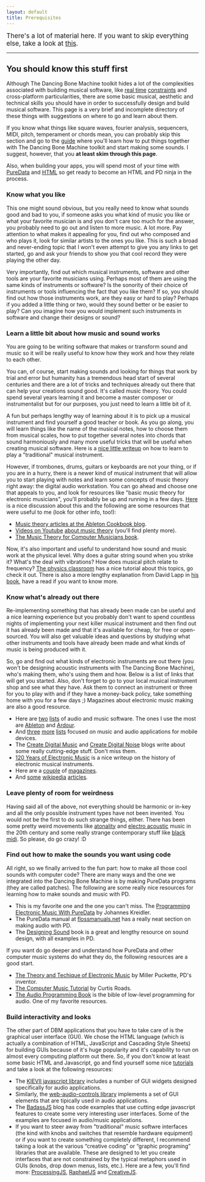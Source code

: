 ```yaml
---
layout: default
title: Prerequisites
---
```


<span style="font-size:17px;">There's a lot of material here. If you want to skip everything else, take a look at [this](http://www.pd-tutorial.com).</span>
<hr/>

## You should know this stuff first

Although The Dancing Bone Machine toolkit hides a lot of the complexities associated with building musical software, like [real time](http://www.cs.cmu.edu/~rbd/doc/icmc2005workshop/real-time-systems-concepts-design-patterns.p) [constraints](http://www.rossbencina.com/code/real-time-audio-programming-101-time-waits-for-nothing) and cross-platform particularities, there are some basic musical, aesthetic and technical skills you should have in order to successfully design and build musical software. This page is a very brief and incomplete directory of these things with suggestions on where to go and learn about them.
    
If you know what things like square waves, fourier analysis, sequencers, MIDI, pitch, temperament or chords mean, you can probably skip this section and go to the [guide](guide.html) where you'll learn how to put things together with The Dancing Bone Machine toolkit and start making some sounds. I suggest, however, that you **at least skim through this page**.

Also, when building your apps, you will spend most of your time with [PureData](#puredata) and [HTML](#html) so get ready to become an HTML and PD ninja in the process.


### Know what you like

This one might sound obvious, but you really need to know what sounds good and bad to you, if someone asks you what kind of music you like or what your favorite musician is and you don't care too much for the answer, you probably need to go out and listen to more music. A lot more. Pay attention to what makes it appealing for you, find out who composed and who plays it, look for similar artists to the ones you like. This is such a broad and never-ending topic that I won't even attempt to give you any links to get started, go and ask your friends to show you that cool record they were playing the other day.

Very importantly, find out which musical instruments, software and other tools are your favorite musicians using. Perhaps most of them are using the same kinds of instruments or software? Is the sonority of their choice of instruments or tools influencing the fact that you like them? If so, you should find out how those instruments work, are they easy or hard to play? Perhaps if you added a little thing or two, would they sound better or be easier to play? Can you imagine how you would implement such instruments in software and change their designs or sound?

### Learn a little bit about how music and sound works

You are going to be writing software that makes or transform sound and music so it will be really useful to know how they work and how they relate to each other. 

You can, of course, start making sounds and looking for things that work by trial and error but humanity has a tremendous head start of several centuries and there are a lot of tricks and techniques already out there that can help your creations sound good. It's called music theory. You could spend several years learning it and become a master composer or instrumentalist but for our purposes, you just need to learn a little bit of it. 

A fun but perhaps lengthy way of learning about it is to pick up a musical instrument and find yourself a good teacher or book. As you go along, you will learn things like the name of the musical notes, how to choose them from musical scales, how to put together several notes into chords that sound harmoniously and many more useful tricks that will be useful when creating musical software. Here is a [nice little writeup](http://www.wikihow.com/Learn-to-Play-an-Instrument) on how to learn to play a "traditional" musical instrument. 

However, if trombones, drums, guitars or keyboards are not your thing, or if you are in a hurry, there is a newer kind of musical instrument that will allow you to start playing with notes and learn some concepts of music theory right away: the digital audio workstation. You can go ahead and choose one that appeals to you, and look for resources like "basic music theory for electronic musicians", you'll probably be up and running in a few days. [Here](http://music.stackexchange.com/questions/12180/want-to-learn-composing-and-producing-music-on-daws-where-to-start-from) is a nice discussion about this and the following are some resources that were useful to me (look for other info, too!):

* [Music theory articles at the Ableton Cookbook blog](http://www.anthonyarroyodotcom.com/theabletoncookbook/tag/music-theory/).
* [Videos on Youtube](https://www.youtube.com/user/DaveCoutureMusic) [about music theory](https://www.youtube.com/watch?v=syJf4Ysmeuc&list=RDS2JN_0LPQK0)
(you'll find plenty more).
* [The Music Theory for Computer Musicians book](http://www.amazon.com/Theory-Computer-Musicians-Michael-Hewitt/dp/1598635034).

Now, it's also important and useful to understand how sound and music work at the physical level. Why does a guitar string sound when you strike it? What's the deal with vibrations? How does musical pitch relate to frequency? [The physics classroom](http://www.physicsclassroom.com/class/sound) has a nice tutorial about this topics, go check it out. There is also a more lengthy explanation from David Lapp in [his book](http://kellerphysics.com/acoustics/Lappp), have a read if you want to know more.

### Know what's already out there

Re-implementing something that has already been made can be useful and a nice learning experience but you probably don't want to spend countless nights of implementing your next killer musical instrument and then find out it has already been made and that it's available for cheap, for free or open-sourced. You will also get valuable ideas and questions by studying what other instruments and tools have already been made and what kinds of music is being produced with it. 

So, go and find out what kinds of electronic instruments are out there (you won't be designing acoustic instruments with The Dancing Bone Machine), who's making them, who's using them and how. Below is a list of links that will get you started.  Also, don't forget to go to your local musical instrument shop and see what they have. Ask them to connect an instrument or three for you to play with and if they have a money-back policy, take something home with you for a few days ;) Magazines about electronic music making are also a good resource.

* Here are [two](http://wiki.linuxaudio.org/apps/start) [lists](http://www.synthzone.com/digaudio.htm) of audio and music software. The ones I use the most are [Ableton](https://www.ableton.com/) and [Ardour](http://ardour.org/).
* And [three](http://audiob.us/apps/) [more](http://www.iosmusician.com/app-lists) [lists](http://idesignsound.com/) focused on music and audio applications for mobile devices.
* The [Create Digital Music](http://createdigitalmusic.com/) and [Create Digital Noise](http://createdigitalnoise.com/) blogs write about some really cutting-edge stuff. Don't miss them.
* [120 Years of Electronic Music](http://120years.net/wordpress/) is a nice writeup on the history of electronic musical instruments.
* Here are a [couple](http://www.musicradar.com/computermusic) of [magazines](http://digitalmusicianonline.com/author/mnorth/).
* And [some](http://en.wikipedia.org/wiki/Electronic_musical_instrument) [wikipedia](http://en.wikipedia.org/wiki/List_of_musical_instruments#Electronic_instruments_.28electrophones.29) [articles](http://en.wikipedia.org/wiki/Synthesizer).

### Leave plenty of room for weirdness

Having said all of the above, not everything should be harmonic or in-key and all the only possible instrument types have not been invented. You would not be the first to do such strange things, either. There has been some pretty weird movements like [atonality](http://en.wikipedia.org/wiki/Twelve-tone_technique) and [electro acoustic](http://en.wikipedia.org/wiki/Electroacoustic_music) music in the 20th century and some really strange contemporary stuff like [black midi](http://gawker.com/black-midi-is-insane-but-totally-mesmerizing-robot-mu-1373444675). So please, do go crazy! :D

### <a id="puredata"></a>Find out how to make the sounds you want using code

All right, so we finally arrived to the fun part: how to make all those cool sounds with computer code? There are many ways and the one we integrated into the Dancing Bone Machine is by making PureData programs (they are called patches). The following are some really nice resources for learning how to make sounds and music with PD.

* This is my favorite one and the one you can't miss. The [Programming Electronic Music With PureData](http://www.pd-tutorial.com/) by Johannes Kreidler.
* The PureData manual at [flossmanuals.net](http://en.flossmanuals.net/pure-data/) has a really neat section on making audio with PD.
* The [Designing Sound](https://mitpress.mit.edu/books/designing-sound) book is a great and lengthy resource on sound design, with all examples in PD.

If you want do go deeper and understand how PureData and other computer music systems do what they do, the following resources are a good start.

* [The Theory and Techique of Electronic Music](https://mitpress.mit.edu/books/designing-sound) by Miller Puckette, PD's inventor.
* [The Computer Music Tutorial](http://www.amazon.com/Computer-Music-Tutorial-Curtis-Roads/dp/0262680823) by Curtis Roads.
* [The Audio Programming Book](http://mitpress.mit.edu/books/audio-programming-book) is the bible of low-level programming for audio. One of my favorite resources.

### <a id="html"></a>Build interactivity and looks

The other part of DBM applications that you have to take care of is the graphical user interface (GUI). We chose the HTML language (which is actually a combination of HTML, JavaScript and Cascading Style Sheets) for building GUIs because of it's huge popularity and it's capability to run on almost every computing platform out there. So, if you don't know at least some basic HTML and Javascript, go and find yourself some nice [tutorials](https://duckduckgo.com/?q=html+and+javascript+for+beginners+tutorials&kl=us-en) and take a look at the following resources:

* The [KIEVII javascript library](http://kievii.net/) includes a number of GUI widgets designed specifically for audio applications.
* Similarly, the [web-audio-controls library](https://github.com/g200kg/webaudio-controls) implements a set of GUI elements that are tipically used in audio applications.
* The [BadassJS](http://badassjs.com/search/audio) blog has code examples that use cutting edge javascript features to create some very interesting user interfaces. Some of the examples are focused in audio/music applications.
* If you want to steer away from "traditional" music softwre interfaces (the kind with knobs and switches that resemble hardware equipment) or if you want to create something completely different, I recommend taking a look at the various “creative coding” or “graphic programing” libraries that are available. These are designed to let you create interfaces that are not constrained by the typical metaphors used in GUIs (knobs, drop down menus, lists, etc.). Here are a few, you'll find more: [ProcessingJS](http://processingjs.org/), [RaphaelJS](http://raphaeljs.com/) and [CreativeJS](http://creativejs.com/).
